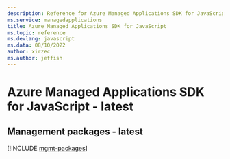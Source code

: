 ```yaml
---
description: Reference for Azure Managed Applications SDK for JavaScript
ms.service: managedapplications
title: Azure Managed Applications SDK for JavaScript
ms.topic: reference
ms.devlang: javascript
ms.data: 08/10/2022
author: xirzec
ms.author: jeffish
---
```

# Azure Managed Applications SDK for JavaScript - latest

## Management packages - latest
[!INCLUDE [mgmt-packages](managed-applications-mgmt-index.md)]